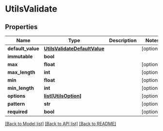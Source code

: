 # UtilsValidate

## Properties
Name | Type | Description | Notes
------------ | ------------- | ------------- | -------------
**default_value** | [**UtilsValidateDefaultValue**](UtilsValidateDefaultValue.md) |  | [optional] 
**immutable** | **bool** |  | 
**max** | **float** |  | [optional] 
**max_length** | **int** |  | [optional] 
**min** | **float** |  | [optional] 
**min_length** | **int** |  | [optional] 
**options** | [**list[UtilsOption]**](UtilsOption.md) |  | [optional] 
**pattern** | **str** |  | [optional] 
**required** | **bool** |  | [optional] 

[[Back to Model list]](../README.md#documentation-for-models) [[Back to API list]](../README.md#documentation-for-api-endpoints) [[Back to README]](../README.md)

